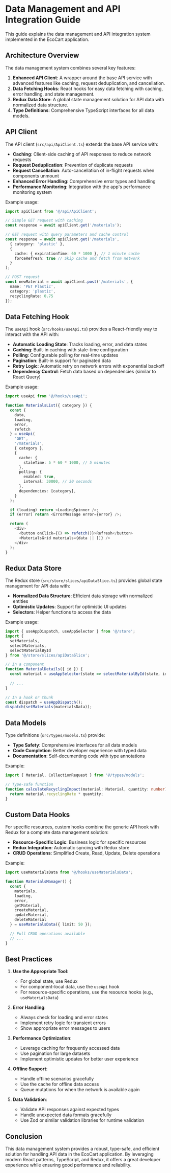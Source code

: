 # Data Management and API Integration Guide

This guide explains the data management and API integration system implemented in the EcoCart application.

## Architecture Overview

The data management system combines several key features:

1. **Enhanced API Client**: A wrapper around the base API service with advanced features like caching, request deduplication, and cancellation.
2. **Data Fetching Hooks**: React hooks for easy data fetching with caching, error handling, and state management.
3. **Redux Data Store**: A global state management solution for API data with normalized data structure.
4. **Type Definitions**: Comprehensive TypeScript interfaces for all data models.

## API Client

The API client (`src/api/ApiClient.ts`) extends the base API service with:

- **Caching**: Client-side caching of API responses to reduce network requests
- **Request Deduplication**: Prevention of duplicate requests
- **Request Cancellation**: Auto-cancellation of in-flight requests when components unmount
- **Enhanced Error Handling**: Comprehensive error types and handling
- **Performance Monitoring**: Integration with the app's performance monitoring system

Example usage:

```typescript
import apiClient from '@/api/ApiClient';

// Simple GET request with caching
const response = await apiClient.get('/materials');

// GET request with query parameters and cache control
const response = await apiClient.get('/materials', 
  { category: 'plastic' }, 
  { 
    cache: { expirationTime: 60 * 1000 }, // 1 minute cache
    forceRefresh: true // Skip cache and fetch from network
  }
);

// POST request
const newMaterial = await apiClient.post('/materials', {
  name: 'PET Plastic',
  category: 'plastic',
  recyclingRate: 0.75
});
```

## Data Fetching Hook

The `useApi` hook (`src/hooks/useApi.ts`) provides a React-friendly way to interact with the API with:

- **Automatic Loading State**: Tracks loading, error, and data states
- **Caching**: Built-in caching with stale-time configuration
- **Polling**: Configurable polling for real-time updates
- **Pagination**: Built-in support for paginated data
- **Retry Logic**: Automatic retry on network errors with exponential backoff
- **Dependency Control**: Fetch data based on dependencies (similar to React Query)

Example usage:

```typescript
import useApi from '@/hooks/useApi';

function MaterialsList({ category }) {
  const { 
    data, 
    loading, 
    error, 
    refetch 
  } = useApi(
    'GET',
    '/materials',
    { category },
    {
      cache: {
        staleTime: 5 * 60 * 1000, // 5 minutes
      },
      polling: {
        enabled: true,
        interval: 30000, // 30 seconds
      },
      dependencies: [category],
    }
  );

  if (loading) return <LoadingSpinner />;
  if (error) return <ErrorMessage error={error} />;

  return (
    <div>
      <button onClick={() => refetch()}>Refresh</button>
      <MaterialsGrid materials={data || []} />
    </div>
  );
}
```

## Redux Data Store

The Redux store (`src/store/slices/apiDataSlice.ts`) provides global state management for API data with:

- **Normalized Data Structure**: Efficient data storage with normalized entities
- **Optimistic Updates**: Support for optimistic UI updates
- **Selectors**: Helper functions to access the data

Example usage:

```typescript
import { useAppDispatch, useAppSelector } from '@/store';
import { 
  setMaterials, 
  selectMaterials,
  selectMaterialById 
} from '@/store/slices/apiDataSlice';

// In a component
function MaterialDetails({ id }) {
  const material = useAppSelector(state => selectMaterialById(state, id));
  
  // ...
}

// In a hook or thunk
const dispatch = useAppDispatch();
dispatch(setMaterials(materialsData));
```

## Data Models

Type definitions (`src/types/models.ts`) provide:

- **Type Safety**: Comprehensive interfaces for all data models
- **Code Completion**: Better developer experience with typed data
- **Documentation**: Self-documenting code with type annotations

Example:

```typescript
import { Material, CollectionRequest } from '@/types/models';

// Type-safe function
function calculateRecyclingImpact(material: Material, quantity: number): number {
  return material.recyclingRate * quantity;
}
```

## Custom Data Hooks

For specific resources, custom hooks combine the generic API hook with Redux for a complete data management solution:

- **Resource-Specific Logic**: Business logic for specific resources
- **Redux Integration**: Automatic syncing with Redux store
- **CRUD Operations**: Simplified Create, Read, Update, Delete operations

Example:

```typescript
import useMaterialsData from '@/hooks/useMaterialsData';

function MaterialsManager() {
  const {
    materials,
    loading,
    error,
    getMaterial,
    createMaterial,
    updateMaterial,
    deleteMaterial
  } = useMaterialsData({ limit: 50 });

  // Full CRUD operations available
  // ...
}
```

## Best Practices

1. **Use the Appropriate Tool**:
   - For global state, use Redux
   - For component-local data, use the `useApi` hook
   - For resource-specific operations, use the resource hooks (e.g., `useMaterialsData`)

2. **Error Handling**:
   - Always check for loading and error states
   - Implement retry logic for transient errors
   - Show appropriate error messages to users

3. **Performance Optimization**:
   - Leverage caching for frequently accessed data
   - Use pagination for large datasets
   - Implement optimistic updates for better user experience

4. **Offline Support**:
   - Handle offline scenarios gracefully
   - Use the cache for offline data access
   - Queue mutations for when the network is available again

5. **Data Validation**:
   - Validate API responses against expected types
   - Handle unexpected data formats gracefully
   - Use Zod or similar validation libraries for runtime validation

## Conclusion

This data management system provides a robust, type-safe, and efficient solution for handling API data in the EcoCart application. By leveraging modern React patterns, TypeScript, and Redux, it offers a great developer experience while ensuring good performance and reliability. 
